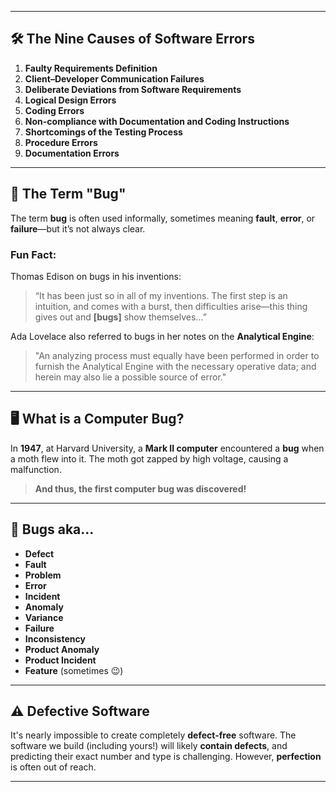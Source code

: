 
---

## 🛠️ **The Nine Causes of Software Errors**

1. **Faulty Requirements Definition**
2. **Client–Developer Communication Failures**
3. **Deliberate Deviations from Software Requirements**
4. **Logical Design Errors**
5. **Coding Errors**
6. **Non-compliance with Documentation and Coding Instructions**
7. **Shortcomings of the Testing Process**
8. **Procedure Errors**
9. **Documentation Errors**

---

## 🐞 **The Term "Bug"**

The term **bug** is often used informally, sometimes meaning **fault**, **error**, or **failure**—but it’s not always clear.

### **Fun Fact:**  
Thomas Edison on bugs in his inventions:
> “It has been just so in all of my inventions. The first step is an intuition, and comes with a burst, then difficulties arise—this thing gives out and **[bugs]** show themselves…”

Ada Lovelace also referred to bugs in her notes on the **Analytical Engine**:
> "An analyzing process must equally have been performed in order to furnish the Analytical Engine with the necessary operative data; and herein may also lie a possible source of error."

---

## 🖥️ **What is a Computer Bug?**

In **1947**, at Harvard University, a **Mark II computer** encountered a **bug** when a moth flew into it. The moth got zapped by high voltage, causing a malfunction.

> **And thus, the first computer bug was discovered!**

---

## 🐞 **Bugs aka...**

- **Defect**
- **Fault**
- **Problem**
- **Error**
- **Incident**
- **Anomaly**
- **Variance**
- **Failure**
- **Inconsistency**
- **Product Anomaly**
- **Product Incident**
- **Feature** (sometimes 😉)

---

## ⚠️ **Defective Software**

It's nearly impossible to create completely **defect-free** software. The software we build (including yours!) will likely **contain defects**, and predicting their exact number and type is challenging. However, **perfection** is often out of reach.

---

